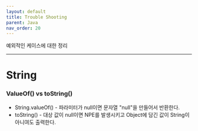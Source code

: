 ```yaml
---
layout: default
title: Trouble Shooting
parent: Java
nav_order: 20
---
```


예외적인 케이스에 대한 정리


---
# String

### ValueOf() vs toString()
 * String.valueOf() - 파라미터가 null이면 문자열 "null"을 만들어서 반환한다.
 * toString() - 대상 값이 null이면 NPE를 발생시키고 Object에 담긴 값이 String이 아니여도 출력한다.



